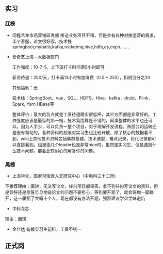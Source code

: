 ## 实习

### 红榜

* 同程艺龙市场营销研发部
  推送业务项目不错，但是会有各种对接运营的需求，半个客服，论文很好写，技术栈springboot,mybatis,kafka,rocketmq,hive,hdfs,es,ceph........

* 爱奇艺上海—大数据部门 

  工作强度：10-7-5，上下班打卡时间满9小时即可

  薪资待遇：250/天，打卡满13小时有加班费（0.5 * 250），扣税百分之20

  其他福利：无

  技术栈：SpringBoot，vue，SQL，HDFS，Hive，kafka，druid，Flink，Spark, Yarn,HBase等

  整体评价：最大的坑点就是工资待遇确实很低把，其它方面都是非常好的。工作强度应该是最低的那一档，技术氛围算是不错的，同事整体的水平也还可以。因为人手少，可以负责一整个项目，对于理解开发流程，熟悉公司运转还是很有帮助的。各种资料的权限对实习生也比较开放，除了核心的数据看不到，wiki上其他技术资料包括集群搭建，技术选型，难点记录，优化记录都可以直接看到。组里面几个leader也是非常nice的，虽然是实习生，但是遇到什么技术问题，都会比较耐心的解答你的问题。

### 黑榜

* 上海华元，国家可信嵌入式研究中心（中电科三十二所）

不推荐理由：画饼，无法写论文，任何项目都保密，拿不到任何写论文的资料，但是领导还是信誓旦旦地说论文的问题不要担心，等到要开题了，就会将你一脚踹开，这一届招了大概十个人，现在都没有办法开题，强烈建议学弟学妹避坑

* 中科龙芯 

理由：画饼

* 金仕达
有裁实习生前科，工资不统一

## 正式岗

